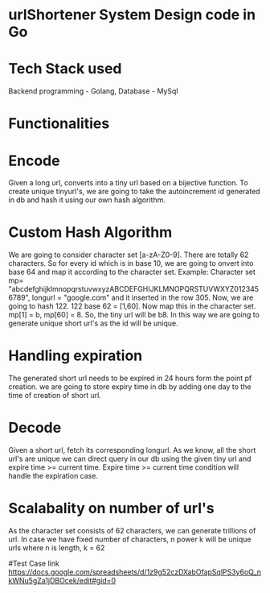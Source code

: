 # urlShortener System Design code in Go

# Tech Stack used
Backend programming - Golang, 
Database - MySql

# Functionalities
# Encode
Given a long url, converts into a tiny url based on a bijective function.
To create unique tinyurl's, we are going to take the autoincrement id generated in db and hash it using our own hash algorithm.

# Custom Hash Algorithm
We are going to consider character set [a-zA-Z0-9]. There are totally 62 characters. So for every id which is in base 10, we are going to onvert into base 64 and map it according to the character set.
Example: Character set mp= "abcdefghijklmnopqrstuvwxyzABCDEFGHIJKLMNOPQRSTUVWXYZ0123456789",  longurl = "google.com" and it inserted in the row 305.
Now, we are going to hash 122. 122 base 62 = [1,60]. Now map this in the character set. mp[1] = b, mp[60] = 8. So, the tiny url will be b8. In this way we are going to generate unique short url's as the id will be unique.

# Handling expiration
The generated short url needs to be expired in 24 hours form the point pf creation. we are going to store expiry time in db by adding one day to the time of creation of short url.

# Decode
Given a short url, fetch its corresponding longurl.
As we know, all the short url's are unique we can direct query in our db using the given tiny url and expire time >= current time.
Expire time >= current time condition will handle the expiration case.

# Scalabality on number of url's
As the character set consists of 62 characters, we can generate trillions of url.
In case we have fixed number of characters, n power k will be unique urls where n is length, k = 62

#Test Case link
https://docs.google.com/spreadsheets/d/1z9g52czDXabOfapSqlPS3y6oQ_nkWNu5gZa1jDBOcek/edit#gid=0


